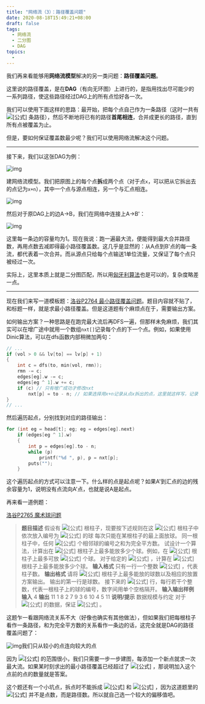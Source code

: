 ```yaml
---
title: "网络流（3）：路径覆盖问题"
date: 2020-08-18T15:49:21+08:00
draft: false
tags:
  - 网络流
  - 二分图
  - DAG
topics:
  - 
---
```


我们再来看能够用**网络流模型**解决的另一类问题：**路径覆盖问题**。

这里说的路径覆盖，是在**DAG**（有向无环图）上进行的，是指用找出尽可能少的一系列路径，使这些路径经过DAG上的所有点恰好各一次。

我们可以使用下面这样的思路：最开始，把每个点自己作为一条路径（这时一共有 ![[公式]](https://www.zhihu.com/equation?tex=n+) 条路径），然后不断地将已有的路径**首尾相连**，合并成更长的路径，直到所有点被覆盖为止。

但是，要如何保证覆盖数最少呢？我们可以使用网络流解决这个问题。

------

接下来，我们以这张DAG为例：

![img](https://pic1.zhimg.com/80/v2-cf1624121bc7f130adc1bb859c6c22f4_1440w.jpg)

建网络流模型。我们把原图上的每个点**拆**成两个点（对于点`x`，可以把从它拆出去的点记为`x+n`），其中一个点与源点相连，另一个与汇点相连。

![img](https://pic2.zhimg.com/80/v2-8be6911cfe0dff2357ef750e93487466_1440w.jpg)

然后对于原DAG上的边A->B，我们在网络中连接上A->B'：

![img](https://pic4.zhimg.com/80/v2-9115ac6cc2e0dd24ff8cb08bcc55694e_1440w.jpg)

这里每一条边的容量均为1。现在我说：跑一遍最大流，便能得到最大合并路径数，再用点数去减即得最小路径覆盖数。这几乎是显然的：从A点到B'点的每一条流，都代表着一次合并。而从源点只给每个点输送1单位流量，又保证了每个点只被经过一次。

实际上，这里本质上就是二分图匹配，所以用[匈牙利算法](https://zhuanlan.zhihu.com/p/96229700)也是可以的，复杂度略差一点。

------

现在我们来写一道模板题：[洛谷P2764 最小路径覆盖问题](https://link.zhihu.com/?target=https%3A//www.luogu.com.cn/problem/P2764)。题目内容就不贴了，和标题一样，就是求最小路径覆盖。但是这道题有个麻烦点在于，需要输出方案。

如何输出方案？一种思路是在跑完最大流后再DFS一遍，但那样未免麻烦，我们其实可以在增广途中就用一个数组`nxt[]`记录每个点的下一个点。例如，如果使用Dinic算法，可以在dfs函数内部稍微加两句：

```cpp
// ...
if (vol > 0 && lv[to] == lv[p] + 1)
{
    int c = dfs(to, min(vol, rmn));
    rmn -= c;
    edges[eg].w -= c;
    edges[eg ^ 1].w += c;
    if (c) // 只有增广成功才修改nxt
        nxt[p] = to - n; // 如果选择用x+n记录从点x拆出的点，这里就这样写，记录下一个点
}
// ...
```

然后遍历起点，分别找到对应的路径输出：

```cpp
for (int eg = head[t]; eg; eg = edges[eg].next)
    if (edges[eg ^ 1].w)
    {
        int p = edges[eg].to - n;
        while (p)
            printf("%d ", p), p = nxt[p];
        puts("");
    }
```

这个遍历起点的方式可以注意一下。什么样的点是起点呢？如果A'到汇点的边的残余容量为1，说明没有点流向A'点，也就是说A是起点。

再来看一道例题：

[洛谷P2765 魔术球问题](https://link.zhihu.com/?target=https%3A//www.luogu.com.cn/problem/P2765)

> **题目描述**
> 假设有 ![[公式]](https://www.zhihu.com/equation?tex=n) 根柱子，现要按下述规则在这 ![[公式]](https://www.zhihu.com/equation?tex=n+) 根柱子中依次放入编号为 ![[公式]](https://www.zhihu.com/equation?tex=1%2C2%2C3%2C%5Cdots) 的球
> 每次只能在某根柱子的最上面放球。
> 同一根柱子中，任何 ![[公式]](https://www.zhihu.com/equation?tex=2) 个相邻球的编号之和为完全平方数。
> 试设计一个算法，计算出在 ![[公式]](https://www.zhihu.com/equation?tex=n) 根柱子上最多能放多少个球。例如，在 ![[公式]](https://www.zhihu.com/equation?tex=4) 根柱子上最多可放 ![[公式]](https://www.zhihu.com/equation?tex=11) 个球。
> 对于给定的 ![[公式]](https://www.zhihu.com/equation?tex=n) ，计算在 ![[公式]](https://www.zhihu.com/equation?tex=n) 根柱子上最多能放多少个球。
> **输入格式**
> 只有一行一个整数 ![[公式]](https://www.zhihu.com/equation?tex=n) ，代表柱子数。
> **输出格式**
> 请将 ![[公式]](https://www.zhihu.com/equation?tex=n) 根柱子上最多能放的球数以及相应的放置方案输出。
> 输出的第一行是球数。
> 接下来的 ![[公式]](https://www.zhihu.com/equation?tex=n) 行，每行若干个整数，代表一根柱子上的球的编号，数字间用单个空格隔开。
> **输入输出样例**
> **输入**
> 4
> **输出**
> 11
> 1 8
> 2 7 9
> 3 6 10
> 4 5 11
> **说明/提示**
> 数据规模与约定
> 对于 ![[公式]](https://www.zhihu.com/equation?tex=100%5C%25) 的数据，保证 ![[公式]](https://www.zhihu.com/equation?tex=1+%5Cleq+n+%5Cleq+55) 。

这题乍一看跟网络流关系不大（好像也确实有其他做法），但如果我们把每根柱子看作一条路径，和为完全平方数的关系看作一条边的话，这完全就是DAG的路径覆盖问题了：

![img](https://picb.zhimg.com/80/v2-28f84cb18d1c6082bb7ec61cead634b5_1440w.jpg)我们只从较小的点连向较大的点

因为 ![[公式]](https://www.zhihu.com/equation?tex=n) 的范围很小，我们只需要一步一步建图，每添加一个新点就求一次最大流。如果某时刻求出的最小路径覆盖已经超过了 ![[公式]](https://www.zhihu.com/equation?tex=n) ，那说明加入这个点前的点的数量就是答案。

这个题还有一个小坑点，拆点时不能拆成 ![[公式]](https://www.zhihu.com/equation?tex=x) 和 ![[公式]](https://www.zhihu.com/equation?tex=x%2Bn) ，因为这道题里的 ![[公式]](https://www.zhihu.com/equation?tex=n) 并不是点数，而是路径数。所以就自己选一个较大的偏移值吧。

